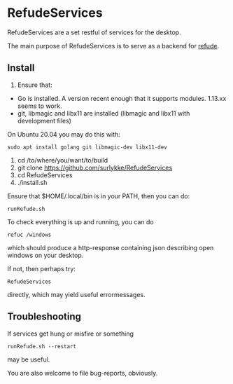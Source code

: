 # RefudeServices

RefudeServices are a set restful of services for the desktop.  

The main purpose of RefudeServices is to serve as a backend for [refude](https://github.com/surlykke/refude).

## Install 

1. Ensure that:
  - Go is installed. A version recent enough that it supports modules. 1.13.xx seems to work.
  - git, libmagic and libx11 are installed (libmagic and libx11 with development files)
  
  On Ubuntu 20.04 you may do this with:
  ```
  sudo apt install golang git libmagic-dev libx11-dev
  ```
1. cd /to/where/you/want/to/build
1. git clone https://github.com/surlykke/RefudeServices
1. cd RefudeServices
1. ./install.sh
  
Ensure that $HOME/.local/bin is in your PATH, then you can do:

```
runRefude.sh
``` 

To check everything is up and running, you can do
```
refuc /windows
```
which should produce a http-response containing json describing open windows on your desktop.

If not, then perhaps try:
```
RefudeServices
```
directly, which may yield useful errormessages.


## Troubleshooting

If services get hung or misfire or something

```
runRefude.sh --restart
```

may be useful. 

You are also welcome to file bug-reports, obviously.

